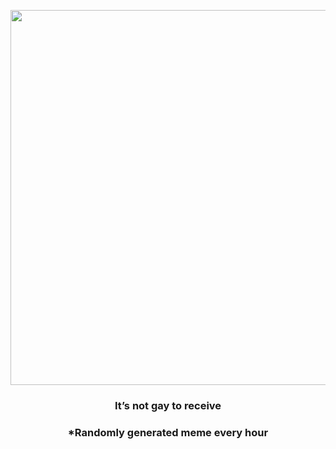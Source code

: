 <p align="center">
        <img src="https://i.redd.it/fkpkwawelkp81.gif" width="600" height="600">
        </p>
        <h3 align="center">It’s not gay to receive</h3>
        <h3 align="center">*Randomly generated meme every hour</h3>
    